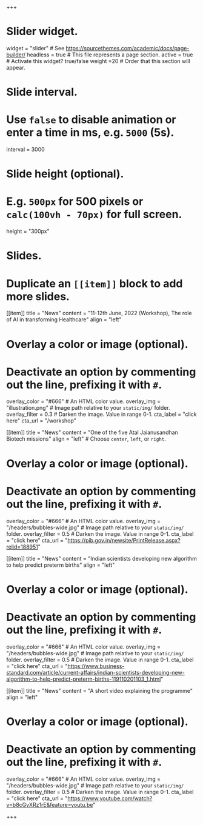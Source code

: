 +++
# Slider widget.
widget = "slider"  # See https://sourcethemes.com/academic/docs/page-builder/
headless = true  # This file represents a page section.
active = true # Activate this widget? true/false
weight =20 # Order that this section will appear.

# Slide interval.
# Use `false` to disable animation or enter a time in ms, e.g. `5000` (5s).
interval = 3000

# Slide height (optional).
# E.g. `500px` for 500 pixels or `calc(100vh - 70px)` for full screen.
height = "300px"

# Slides.
# Duplicate an `[[item]]` block to add more slides.
[[item]]
  title = "News"
  content = "11-12th June, 2022 (Workshop), The role of AI in transforming Healthcare"
  align = "left"

  # Overlay a color or image (optional).
  #   Deactivate an option by commenting out the line, prefixing it with `#`.
  overlay_color = "#666"  # An HTML color value.
  overlay_img = "illustration.png"  # Image path relative to your `static/img/` folder.
  overlay_filter = 0.3  # Darken the image. Value in range 0-1.
  cta_label = "click here"
  cta_url = "/workshop"
  
[[item]]
  title = "News"
  content = "One of the five Atal Jaianusandhan Biotech missions"
  align = "left"  # Choose `center`, `left`, or `right`.

  # Overlay a color or image (optional).
  #   Deactivate an option by commenting out the line, prefixing it with `#`.
  overlay_color = "#666"  # An HTML color value.
  overlay_img = "/headers/bubbles-wide.jpg"  # Image path relative to your `static/img/` folder.
  overlay_filter = 0.5  # Darken the image. Value in range 0-1.
  cta_label = "click here"
  cta_url = "https://pib.gov.in/newsite/PrintRelease.aspx?relid=188951"

[[item]]
  title = "News"
  content = "Indian scientists developing new algorithm to help predict preterm births"
  align = "left"

  # Overlay a color or image (optional).
  #   Deactivate an option by commenting out the line, prefixing it with `#`.
  overlay_color = "#666"  # An HTML color value.
  overlay_img = "/headers/bubbles-wide.jpg"  # Image path relative to your `static/img/` folder.
  overlay_filter = 0.5  # Darken the image. Value in range 0-1.
  cta_label = "click here"
  cta_url = "https://www.business-standard.com/article/current-affairs/indian-scientists-developing-new-algorithm-to-help-predict-preterm-births-119110201103_1.html"


[[item]]
  title = "News"
  content = "A short video explaining the programme"
  align = "left"

  # Overlay a color or image (optional).
  #   Deactivate an option by commenting out the line, prefixing it with `#`.
  overlay_color = "#666"  # An HTML color value.
  overlay_img = "/headers/bubbles-wide.jpg"  # Image path relative to your `static/img/` folder.
  overlay_filter = 0.5  # Darken the image. Value in range 0-1.
  cta_label = "click here"
  cta_url = "https://www.youtube.com/watch?v=b8cGvXRz1rE&feature=youtu.be"
  
  
+++
